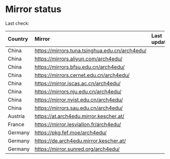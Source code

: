 <script src="./time.js"></script>
# Mirror status
Last check: <script type="text/javascript">localize(1717597199.2139919);</script>

|Country|Mirror|Last update|
|:------|:-----|:----------|
|China|https://mirrors.tuna.tsinghua.edu.cn/arch4edu/|<script type="text/javascript">localize(1717569327);</script>|
|China|https://mirrors.aliyun.com/arch4edu/|<script type="text/javascript">localize(1717267460);</script>|
|China|https://mirrors.bfsu.edu.cn/arch4edu/|<script type="text/javascript">localize(1717569327);</script>|
|China|https://mirrors.cernet.edu.cn/arch4edu/|<script type="text/javascript">localize(1717569327);</script>|
|China|https://mirror.iscas.ac.cn/arch4edu/|<script type="text/javascript">localize(1717569327);</script>|
|China|https://mirrors.nju.edu.cn/arch4edu/|<script type="text/javascript">localize(1717525967);</script>|
|China|https://mirror.nyist.edu.cn/arch4edu/|<script type="text/javascript">localize(1717569327);</script>|
|China|https://mirrors.sau.edu.cn/arch4edu/|<script type="text/javascript">localize(1717569327);</script>|
|Austria|https://at.arch4edu.mirror.kescher.at/|<script type="text/javascript">localize(1717569327);</script>|
|France|https://mirror.lesviallon.fr/arch4edu/|<script type="text/javascript">localize(1717569327);</script>|
|Germany|https://pkg.fef.moe/arch4edu/|<script type="text/javascript">localize(1717569327);</script>|
|Germany|https://de.arch4edu.mirror.kescher.at/|<script type="text/javascript">localize(1717569327);</script>|
|Germany|https://mirror.sunred.org/arch4edu/|<script type="text/javascript">localize(1717569327);</script>|

<script src="./tablefilter/tablefilter.js"></script>
<script src="./table.js"></script>
